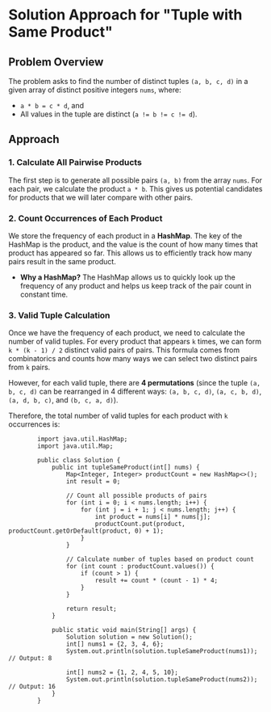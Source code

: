 # Solution Approach for "Tuple with Same Product"

## Problem Overview

The problem asks to find the number of distinct tuples `(a, b, c, d)` in a given array of distinct positive integers `nums`, where:

- `a * b = c * d`, and
- All values in the tuple are distinct (`a != b != c != d`).

## Approach

### 1. **Calculate All Pairwise Products**

The first step is to generate all possible pairs `(a, b)` from the array `nums`. For each pair, we calculate the product `a * b`. This gives us potential candidates for products that we will later compare with other pairs.

### 2. **Count Occurrences of Each Product**

We store the frequency of each product in a **HashMap**. The key of the HashMap is the product, and the value is the count of how many times that product has appeared so far. This allows us to efficiently track how many pairs result in the same product.

- **Why a HashMap?**
  The HashMap allows us to quickly look up the frequency of any product and helps us keep track of the pair count in constant time.

### 3. **Valid Tuple Calculation**

Once we have the frequency of each product, we need to calculate the number of valid tuples. For every product that appears `k` times, we can form `k * (k - 1) / 2` distinct valid pairs of pairs. This formula comes from combinatorics and counts how many ways we can select two distinct pairs from `k` pairs.

However, for each valid tuple, there are **4 permutations** (since the tuple `(a, b, c, d)` can be rearranged in 4 different ways: `(a, b, c, d)`, `(a, c, b, d)`, `(a, d, b, c)`, and `(b, c, a, d)`).

Therefore, the total number of valid tuples for each product with `k` occurrences is:


            
            import java.util.HashMap;
            import java.util.Map;
            
            public class Solution {
                public int tupleSameProduct(int[] nums) {
                    Map<Integer, Integer> productCount = new HashMap<>();
                    int result = 0;
            
                    // Count all possible products of pairs
                    for (int i = 0; i < nums.length; i++) {
                        for (int j = i + 1; j < nums.length; j++) {
                            int product = nums[i] * nums[j];
                            productCount.put(product, productCount.getOrDefault(product, 0) + 1);
                        }
                    }
            
                    // Calculate number of tuples based on product count
                    for (int count : productCount.values()) {
                        if (count > 1) {
                            result += count * (count - 1) * 4;
                        }
                    }
            
                    return result;
                }
            
                public static void main(String[] args) {
                    Solution solution = new Solution();
                    int[] nums1 = {2, 3, 4, 6};
                    System.out.println(solution.tupleSameProduct(nums1)); // Output: 8
            
                    int[] nums2 = {1, 2, 4, 5, 10};
                    System.out.println(solution.tupleSameProduct(nums2)); // Output: 16
                }
            }
            
